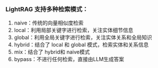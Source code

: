### LightRAG 支持多种检索模式：

1. naive：传统的向量相似度检索
2. local：利用局部关键字进行检索，关注实体细节信息
3. global：利用全局关键字进行检索，关注实体关系和全局知识
4. hybrid：结合了 local 和 global 模式，检索实体和关系信息
5. mix：结合了 hybrid和 naive模式
6. bypass：不进行任何检索，直接由LLM生成答案